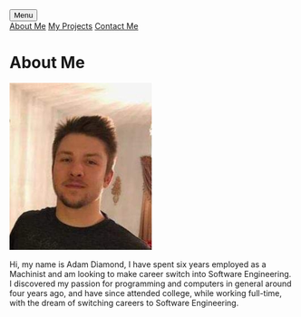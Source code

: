 
<head>
    <meta charset="UTF-8">
    <link rel = "stylesheet"
          type = "text/css"
          href = "main.css" />
</head>

<div id="header_row">
    <div class="dropdown">
        <button class="projects">Menu</button>
        <div class="dropdown-content">
            <a href="https://github.com/diamondadam/DataCollectionServer">About Me</a>
            <a href="https://github.com/diamondadam/CustomTool">My Projects</a>
            <a href="https://github.com/diamondadam/DataAnalysis">Contact Me</a>
        </div>
    </div>
</div>

<h1>About Me</h1>




<body>
<img src="20200404_200651.jpg" alt="Personal Photo">
<p id="aboutMeParagraph"> Hi, my name is Adam Diamond, I have spent six years employed as a Machinist and am looking to make career
    switch into Software Engineering. I discovered my passion for programming and computers in general around four
    years ago, and have since attended college, while working full-time, with the dream of switching careers to Software
    Engineering. </p>
</body>
</html>
